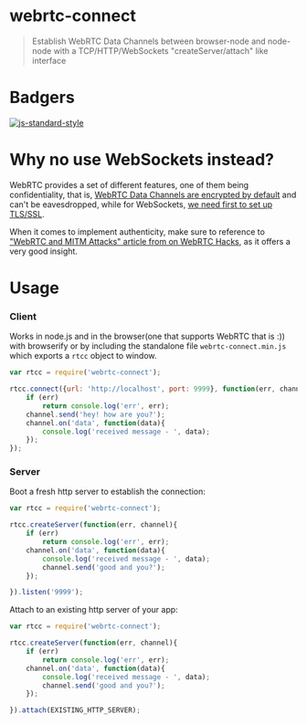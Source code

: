 webrtc-connect
==============

> Establish WebRTC Data Channels between browser-node and node-node with a TCP/HTTP/WebSockets "createServer/attach" like interface

# Badgers
[![js-standard-style](https://img.shields.io/badge/code%20style-standard-brightgreen.svg?style=flat)](https://github.com/feross/standard)

# Why no use WebSockets instead?

WebRTC provides a set of different features, one of them being confidentiality, that is, [WebRTC Data Channels are encrypted by default][1] and can't be eavesdropped, while for WebSockets, [we need first to set up TLS/SSL][2].

When it comes to implement authenticity, make sure to reference to ["WebRTC and MITM Attacks" article from on WebRTC Hacks](https://webrtchacks.com/webrtc-and-man-in-the-middle-attacks), as it offers a very good insight.

# Usage

### Client

Works in node.js and in the browser(one that supports WebRTC that is :))
 with browserify or by including the standalone file `webrtc-connect.min.js` which exports a `rtcc` object to window.

```javascript
var rtcc = require('webrtc-connect');

rtcc.connect({url: 'http://localhost', port: 9999}, function(err, channel) {
    if (err)
        return console.log('err', err);
    channel.send('hey! how are you?');
    channel.on('data', function(data){
        console.log('received message - ', data);
    });
});
```

### Server

Boot a fresh http server to establish the connection:
```javascript
var rtcc = require('webrtc-connect');

rtcc.createServer(function(err, channel){
    if (err)
        return console.log('err', err);
    channel.on('data', function(data){
        console.log('received message - ', data);
        channel.send('good and you?');
    });

}).listen('9999');
```

Attach to an existing http server of your app:
```javascript
var rtcc = require('webrtc-connect');

rtcc.createServer(function(err, channel){
    if (err)
        return console.log('err', err);
    channel.on('data', function(data){
        console.log('received message - ', data);
        channel.send('good and you?');
    });

}).attach(EXISTING_HTTP_SERVER);
```


[1]: http://sporadicdispatches.blogspot.pt/2013/06/webrtc-security-and-confidentiality.html
[2]: https://msdn.microsoft.com/en-us/library/windows/apps/hh761446.aspx
